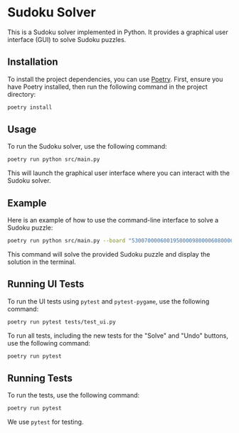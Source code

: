 # Sudoku Solver

This is a Sudoku solver implemented in Python. It provides a graphical user interface (GUI) to solve Sudoku puzzles.

## Installation

To install the project dependencies, you can use [Poetry](https://python-poetry.org/). First, ensure you have Poetry installed, then run the following command in the project directory:

```sh
poetry install
```

## Usage

To run the Sudoku solver, use the following command:

```sh
poetry run python src/main.py
```

This will launch the graphical user interface where you can interact with the Sudoku solver.

## Example

Here is an example of how to use the command-line interface to solve a Sudoku puzzle:

```sh
poetry run python src/main.py --board "530070000600195000098000060800060003400803001700020006060000280000419005000080079"
```

This command will solve the provided Sudoku puzzle and display the solution in the terminal.

## Running UI Tests

To run the UI tests using `pytest` and `pytest-pygame`, use the following command:

```sh
poetry run pytest tests/test_ui.py
```

To run all tests, including the new tests for the "Solve" and "Undo" buttons, use the following command:

```sh
poetry run pytest
```

## Running Tests

To run the tests, use the following command:

```sh
poetry run pytest
```

We use `pytest` for testing.
